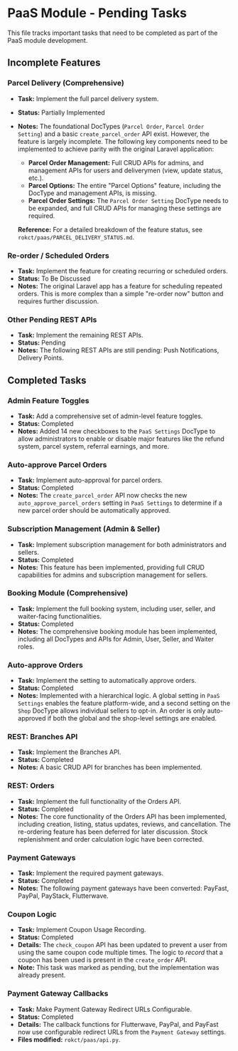 # PaaS Module - Pending Tasks

This file tracks important tasks that need to be completed as part of the PaaS module development.

## Incomplete Features

### Parcel Delivery (Comprehensive)
-   **Task:** Implement the full parcel delivery system.
-   **Status:** Partially Implemented
-   **Notes:** The foundational DocTypes (`Parcel Order`, `Parcel Order Setting`) and a basic `create_parcel_order` API exist. However, the feature is largely incomplete. The following key components need to be implemented to achieve parity with the original Laravel application:
    -   **Parcel Order Management:** Full CRUD APIs for admins, and management APIs for users and deliverymen (view, update status, etc.).
    -   **Parcel Options:** The entire "Parcel Options" feature, including the DocType and management APIs, is missing.
    -   **Parcel Order Settings:** The `Parcel Order Setting` DocType needs to be expanded, and full CRUD APIs for managing these settings are required.

    **Reference:** For a detailed breakdown of the feature status, see `rokct/paas/PARCEL_DELIVERY_STATUS.md`.

### Re-order / Scheduled Orders
-   **Task:** Implement the feature for creating recurring or scheduled orders.
-   **Status:** To Be Discussed
-   **Notes:** The original Laravel app has a feature for scheduling repeated orders. This is more complex than a simple "re-order now" button and requires further discussion.

### Other Pending REST APIs
-   **Task:** Implement the remaining REST APIs.
-   **Status:** Pending
-   **Notes:** The following REST APIs are still pending: Push Notifications, Delivery Points.

## Completed Tasks

### Admin Feature Toggles
-   **Task:** Add a comprehensive set of admin-level feature toggles.
-   **Status:** Completed
-   **Notes:** Added 14 new checkboxes to the `PaaS Settings` DocType to allow administrators to enable or disable major features like the refund system, parcel system, referral earnings, and more.

### Auto-approve Parcel Orders
-   **Task:** Implement auto-approval for parcel orders.
-   **Status:** Completed
-   **Notes:** The `create_parcel_order` API now checks the new `auto_approve_parcel_orders` setting in `PaaS Settings` to determine if a new parcel order should be automatically approved.

### Subscription Management (Admin & Seller)
-   **Task:** Implement subscription management for both administrators and sellers.
-   **Status:** Completed
-   **Notes:** This feature has been implemented, providing full CRUD capabilities for admins and subscription management for sellers.

### Booking Module (Comprehensive)
-   **Task:** Implement the full booking system, including user, seller, and waiter-facing functionalities.
-   **Status:** Completed
-   **Notes:** The comprehensive booking module has been implemented, including all DocTypes and APIs for Admin, User, Seller, and Waiter roles.

### Auto-approve Orders
-   **Task:** Implement the setting to automatically approve orders.
-   **Status:** Completed
-   **Notes:** Implemented with a hierarchical logic. A global setting in `PaaS Settings` enables the feature platform-wide, and a second setting on the `Shop` DocType allows individual sellers to opt-in. An order is only auto-approved if both the global and the shop-level settings are enabled.

### REST: Branches API
-   **Task:** Implement the Branches API.
-   **Status:** Completed
-   **Notes:** A basic CRUD API for branches has been implemented.

### REST: Orders
-   **Task:** Implement the full functionality of the Orders API.
-   **Status:** Completed
-   **Notes:** The core functionality of the Orders API has been implemented, including creation, listing, status updates, reviews, and cancellation. The re-ordering feature has been deferred for later discussion. Stock replenishment and order calculation logic have been corrected.

### Payment Gateways
-   **Task:** Implement the required payment gateways.
-   **Status:** Completed
-   **Notes:** The following payment gateways have been converted: PayFast, PayPal, PayStack, Flutterwave.

### Coupon Logic
-   **Task:** Implement Coupon Usage Recording.
-   **Status:** Completed
-   **Details:** The `check_coupon` API has been updated to prevent a user from using the same coupon code multiple times. The logic to *record* that a coupon has been used is present in the `create_order` API.
-   **Note:** This task was marked as pending, but the implementation was already present.

### Payment Gateway Callbacks
-   **Task:** Make Payment Gateway Redirect URLs Configurable.
-   **Status:** Completed
-   **Details:** The callback functions for Flutterwave, PayPal, and PayFast now use configurable redirect URLs from the `Payment Gateway` settings.
-   **Files modified:** `rokct/paas/api.py`.